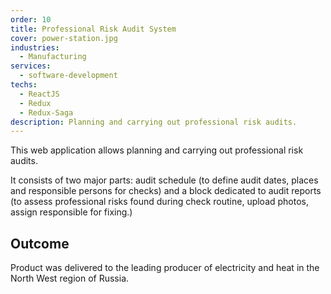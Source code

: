 ```yaml
---
order: 10
title: Professional Risk Audit System
cover: power-station.jpg
industries:
  - Manufacturing
services:
  - software-development
techs:
  - ReactJS
  - Redux
  - Redux-Saga
description: Planning and carrying out professional risk audits. 
---
```

This web application allows planning and carrying out professional risk audits. 

It consists of two major parts: audit schedule (to define audit dates, places and responsible persons for checks) and a block dedicated to audit reports (to assess professional risks found during check routine, upload photos, assign responsible for fixing.) 

## Outcome

Product was delivered to the leading producer of electricity and heat in the North West region of Russia.
